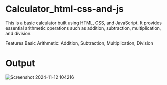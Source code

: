 # Calculator_html-css-and-js
This is a basic calculator built using HTML, CSS, and JavaScript. It provides essential arithmetic operations such as addition, subtraction, multiplication, and division.

Features
Basic Arithmetic: Addition, Subtraction, Multiplication, Division
# Output


![Screenshot 2024-11-12 104216](https://github.com/user-attachments/assets/dea47c33-b52e-4286-8d24-262fda739d66)
